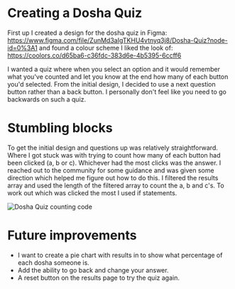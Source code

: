# Creating a Dosha Quiz

First up I created a design for the dosha quiz in Figma: https://www.figma.com/file/ZunMd3aIgTKHU4vtnyq3j8/Dosha-Quiz?node-id=0%3A1 and found a colour scheme I liked the look of: https://coolors.co/d65ba6-c36fdc-383d6e-4b5395-6ccff6

I wanted a quiz where when you select an option and it would remember what you've counted and let you know at the end how many of each button you'd selected. From the initial design, I decided to use a next question button rather than a back button. I personally don't feel like you need to go backwards on such a quiz.

# Stumbling blocks

To get the initial design and questions up was relatively straightforward. Where I got stuck was with trying to count how many of each button had been clicked (a, b or c). Whichever had the most clicks was the answer. I reached out to the community for some guidance and was given some direction which helped me figure out how to do this. I filtered the results array and used the length of the filtered array to count the a, b and c's. To work out which was clicked the most I used if statements.

![Dosha Quiz counting code](https://github.com/hellodeborahuk/doshaquiz/blob/main/media/dosha-quiz-code.png?raw=true)

# Future improvements

- I want to create a pie chart with results in to show what percentage of each dosha someone is.
- Add the ability to go back and change your answer.
- A reset button on the results page to try the quiz again.
